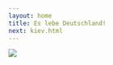 ```yaml
---
layout: home
title: Es lebe Deutschland!
next: kiev.html
---
```


[![](https://perestroika-2.com/images/babushka-smoking.jpg)](https://moses.lamourism.com/porn/ceci-nest-pas-une-pipe.webp?debug=🇩🇪)
